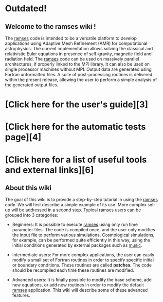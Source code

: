 # Outdated! 

## Welcome to the ramses wiki !

The [ramses][1] code is intended to be a versatile platform to develop
applications using  Adaptive Mesh  Refinement (AMR)  for computational
astrophysics.  The current implementation allows solving the classical
and relativistic Euler equations in presence of self-gravity, magnetic
field  and radiation  field.   The  [ramses][1] code  can  be used  on
massively  parallel  architectures,  if  properly linked  to  the  MPI
library.  It  can also  be used on  single processor  machines without
MPI.  Output  data are generated  using Fortran unformatted  files.  A
suite  of post-processing  routines  is delivered  within the  present
release,  allowing  the user  to  perform  a  simple analysis  of  the
generated output files.

[1]: https://github.com/ramses-organisation/ramses
[2]: https://bitbucket.org/ohahn/music


# [Click here for the user's guide][3]

# [Click here for the automatic tests page][4]

# [Click here for a list of useful tools and external links][6]

## About this wiki

The goal of this wiki is to provide a step-by-step tutorial in
using the [ramses][1] code.  We will first describe a simple example
of its use.  More complex set-up will  be addressed in a second step. 
Typical [ramses][1] users can be grouped into 3 categories:

* Beginners: It is possible to execute [ramses][1] using only run time
parameter files. The code is compiled once, and the user only modifies
the  input   file  to   perform  various   simulations.   Cosmological
simulations, for example,  can be performed quite  efficiently in this
way, using the initial conditions  generated by external packages such
as [music][2].

* Intermediate  users: For  more  complex applications,  the user  can
easily modify  a small  set of  Fortran routines  in order  to specify
specific  initial or  boundary conditions.  These routines  are called
__patches__.  The code  should be recompiled each  time these routines
are modified.

* Advanced users:  It is finally  possible to modify the  base scheme,
add new equations, or add new  routines in order to modify the default
[ramses][1]  application.   This  wiki  will describe  some  of  these
advanced features.

